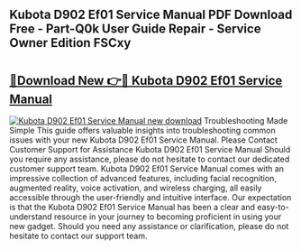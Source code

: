 ## Kubota D902 Ef01 Service Manual PDF Download Free - Part-Q0k User Guide Repair - Service Owner Edition FSCxy

# <h2><a href="http://bc88960.oget.top/?id=Kubota+D902+Ef01+Service+Manual">🔗Download New 👉🔴 Kubota D902 Ef01 Service Manual</a></h2>

[![Kubota D902 Ef01 Service Manual new download](https://i.imgur.com/5g1atiW.png)](http://bc88960.oget.top/?id=Kubota+D902+Ef01+Service+Manual)
Troubleshooting Made Simple This guide offers valuable insights into troubleshooting common issues with your new Kubota D902 Ef01 Service Manual. Please Contact Customer Support for Assistance Kubota D902 Ef01 Service Manual Should you require any assistance, please do not hesitate to contact our dedicated customer support team. Kubota D902 Ef01 Service Manual comes with an impressive collection of advanced features, including facial recognition, augmented reality, voice activation, and wireless charging, all easily accessible through the user-friendly and intuitive interface. Our expectation is that the Kubota D902 Ef01 Service Manual has been a clear and easy-to-understand resource in your journey to becoming proficient in using your new gadget. Should you need any assistance or clarification, please do not hesitate to contact our support team.
